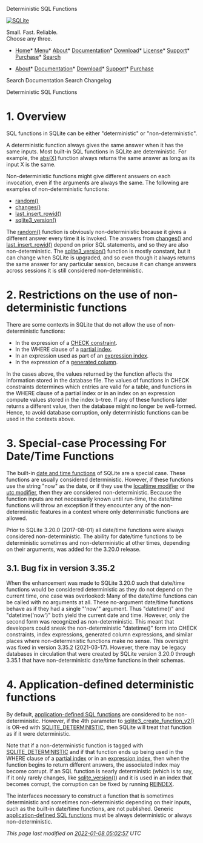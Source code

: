 




Deterministic SQL Functions




[![SQLite](images/sqlite370_banner.gif)](index.html)


Small. Fast. Reliable.  
Choose any three.


* [Home](index.html)* [Menu](javascript:void(0))* [About](about.html)* [Documentation](docs.html)* [Download](download.html)* [License](copyright.html)* [Support](support.html)* [Purchase](prosupport.html)* [Search](javascript:void(0))




* [About](about.html)* [Documentation](docs.html)* [Download](download.html)* [Support](support.html)* [Purchase](prosupport.html)






Search Documentation
Search Changelog










Deterministic SQL Functions


# 1\. Overview



SQL functions in SQLite can be either "deterministic" or "non\-deterministic".




A deterministic function always gives the same answer when it has
the same inputs. Most built\-in SQL functions in SQLite are
deterministic. For example, the [abs(X)](lang_corefunc.html#abs) function always returns
the same answer as long as its input X is the same.




Non\-deterministic functions might give different answers on each
invocation, even if the arguments are always the same. The following
are examples of non\-deterministic functions:



* [random()](lang_corefunc.html#random)
* [changes()](lang_corefunc.html#changes)
* [last\_insert\_rowid()](lang_corefunc.html#last_insert_rowid)
* [sqlite3\_version()](c3ref/libversion.html)



The [random()](lang_corefunc.html#random) function is obviously non\-deterministic because it gives
a different answer every time it is invoked. The answers from [changes()](lang_corefunc.html#changes)
and [last\_insert\_rowid()](lang_corefunc.html#last_insert_rowid) depend on prior SQL statements, and so they
are also non\-deterministic. The
[sqlite3\_version()](c3ref/libversion.html) function is mostly constant, but it can change when
SQLite is upgraded, and so even though it always returns the same answer
for any particular session, because it can change answers across sessions
it is still considered non\-deterministic.




# 2\. Restrictions on the use of non\-deterministic functions



There are some contexts in SQLite that do not allow the use of
non\-deterministic functions:



* In the expression of a [CHECK constraint](lang_createtable.html#ckconst).
* In the WHERE clause of a [partial index](partialindex.html).
* In an expression used as part of an [expression index](expridx.html).
* In the expression of a [generated column](gencol.html).



In the cases above, the values returned by the function affects the
information stored in the database file. The values of functions
in CHECK constraints determines which entries are valid for a table,
and functions in the WHERE clause of a partial index or in an index on
an expression compute values stored in the index b\-tree.
If any of these functions later returns a different
value, then the database might no longer be well\-formed. 
Hence, to avoid database corruption,
only deterministic functions can be used in the contexts
above.




# 3\. Special\-case Processing For Date/Time Functions



The built\-in [date and time functions](lang_datefunc.html) of SQLite are a special case.
These functions are usually considered deterministic. However, if
these functions use the string "now" as the date, or if they use
the [localtime modifier](lang_datefunc.html#localtime) or the [utc modifier](lang_datefunc.html#localtime), then they are
considered non\-deterministic. Because the function inputs are
not necessarily known until run\-time, the date/time functions will
throw an exception if they encounter any of the non\-deterministic
features in a context where only deterministic functions are allowed.




Prior to SQLite 3\.20\.0 (2017\-08\-01\) all date/time functions were
always considered non\-deterministic. The ability for date/time functions
to be deterministic sometimes and non\-deterministic at other times,
depending on their arguments, was added for the 3\.20\.0 release.



## 3\.1\. Bug fix in version 3\.35\.2



When the enhancement was made to SQLite 3\.20\.0 such that date/time
functions would be considered deterministic as they do not depend
on the current time, one case was overlooked:
Many of the date/time functions can be called
with no arguments at all. These no\-argument date/time functions
behave as if they had a single "'now'" argument.
Thus "datetime()" and
"datetime('now')" both yield the current date and time.
However, only the second form was recognized as non\-deterministic.
This meant that developers could sneak the non\-deterministic
"datetime()" form into CHECK constraints, index
expressions, generated column expressions, and similar places
where non\-deterministic functions make no sense.
This oversight was fixed in version 3\.35\.2 (2021\-03\-17\).
However, there may be legacy databases in circulation that were created
by SQLite version 3\.20\.0 through 3\.35\.1 that have non\-deterministic
date/time functions in their schemas.



# 4\. Application\-defined deterministic functions



By default, [application\-defined SQL functions](appfunc.html) are considered to
be non\-deterministic. However, if the 4th parameter to
[sqlite3\_create\_function\_v2()](c3ref/create_function.html) is OR\-ed with 
[SQLITE\_DETERMINISTIC](c3ref/c_deterministic.html#sqlitedeterministic), then SQLite will treat that function as if it
were deterministic.




Note that if a non\-deterministic function is tagged with
[SQLITE\_DETERMINISTIC](c3ref/c_deterministic.html#sqlitedeterministic) and if that function ends up being used in
the WHERE clause of a [partial index](partialindex.html) or in an
[expression index](expridx.html), then when the function begins to return different
answers, the associated index may become corrupt. If an SQL function
is nearly deterministic (which is to say, if it only rarely changes,
like [sqlite\_version()](lang_corefunc.html#sqlite_version)) and it is used in an index that becomes
corrupt, the corruption can be fixed by running [REINDEX](lang_reindex.html).




The interfaces necessary to construct a function that is sometimes
deterministic and sometimes non\-deterministic depending on their
inputs, such as the built\-in date/time functions, are not published.
Generic [application\-defined SQL functions](appfunc.html) must
be always deterministic or always non\-deterministic.


*This page last modified on [2022\-01\-08 05:02:57](https://sqlite.org/docsrc/honeypot) UTC* 


